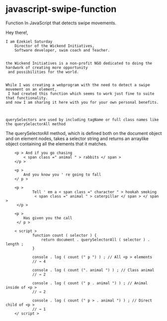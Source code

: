 # javascript-swipe-function
Function In JavaScript that detects swipe movements.

Hey there!,

    I am Ezekiel Saturday
        Director of the Wickend Initiatives,
        Software developer, swim coach and Teacher.


    the Wickend Initiatives is a non-profit NGO dedicated to doing the hardwork of creating more opportunity
     and possibilities for the world.


    While I was creating a webprogram with the need to detect a swipe movement on an element,
     I had created this function which seems to work just fine to suite that functionality.
    and now I am sharing it here with you for your own personal benefits.


    
    querySelectors are used by including tagName or full class names like the querySelectorAll method

The querySelectorAll method, which is defined both on the document object and on element nodes, takes a selector string and returns an arraylike object containing all the elements that it matches.

        <p > And if you go chasing
            < span class =" animal " > rabbits </ span > 
        </p >

        <p > 
            And you know you ' re going to fall 
        </ p >

        <p > 
                Tell ' em a < span class =" character " > hookah smoking
                 < span class =" animal " > caterpillar </ span > </ span >
         </p >

        <p > 
            Has given you the call
         </ p >

        < script >
                function count ( selector ) {
                    return document . querySelectorAll ( selector ) . length ;
                }

                console . log ( count (" p ") ) ; // All <p > elements
                // → 4

                console . log ( count (". animal ") ) ; // Class animal
                // → 2

                console . log ( count (" p . animal ") ) ; // Animal inside of <p >
                // → 2

                console . log ( count (" p > . animal ") ) ; // Direct child of <p >
                // → 1
        </ script >
